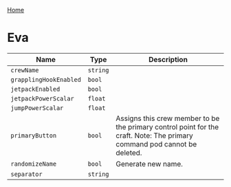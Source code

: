 [Home](https://wnp78.github.io/Sr2Xml/)

# Eva


|Name|Type|Description|
|--|--|--|
|`crewName`|`string`||
|`grapplingHookEnabled`|`bool`||
|`jetpackEnabled`|`bool`||
|`jetpackPowerScalar`|`float`||
|`jumpPowerScalar`|`float`||
|`primaryButton`|`bool`|Assigns this crew member to be the primary control point for the craft.  Note: The primary command pod cannot be deleted.|
|`randomizeName`|`bool`|Generate new name.|
|`separator`|`string`||



